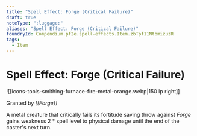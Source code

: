 ```yaml
---
title: "Spell Effect: Forge (Critical Failure)"
draft: true
noteType: ":luggage:"
aliases: "Spell Effect: Forge (Critical Failure)"
foundryId: Compendium.pf2e.spell-effects.Item.zbTpf11NtbmizuzR
tags:
  - Item
---
```


# Spell Effect: Forge (Critical Failure)
![[icons-tools-smithing-furnace-fire-metal-orange.webp|150 lp right]]

Granted by _[[Forge]]_

A metal creature that critically fails its fortitude saving throw against _Forge_ gains weakness 2 \* spell level to physical damage until the end of the caster's next turn.

